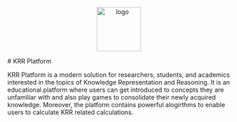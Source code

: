 <p align="center">
    <img width="100" src="https://i.imgur.com/x8lKEOV.png" alt="logo">
</p># KRR Platform

KRR Platform is a modern solution for researchers, students, and academics interested in the topics of Knowledge Representation and Reasoning. It is an educational platform where users can get introduced to concepts they are unfamiliar with and also play games to consolidate their newly acquired knowledge. Moreover, the platform contains powerful alogirthms to enable users to calculate KRR related calculations.